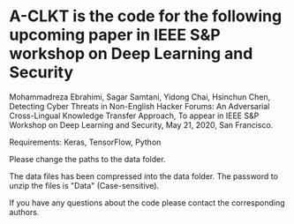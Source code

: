 # A-CLKT is the code for the following upcoming paper in IEEE S&P workshop on Deep Learning and Security

Mohammadreza Ebrahimi, Sagar Samtani, Yidong Chai, Hsinchun Chen, Detecting Cyber Threats in Non-English Hacker Forums: An Adversarial Cross-Lingual Knowledge Transfer Approach, To appear in IEEE S&P Workshop on Deep Learning and Security, May 21, 2020, San Francisco.

Requirements: Keras, TensorFlow, Python

Please change the paths to the data folder.

The data files has been compressed into the data folder. The password to unzip the files is "Data" (Case-sensitive).

If you have any questions about the code please contact the corresponding authors.

